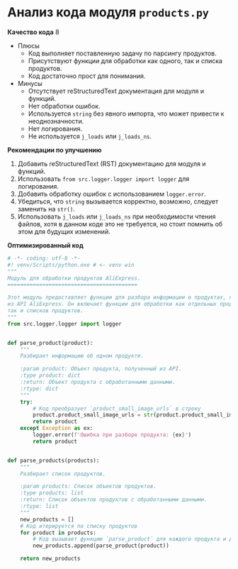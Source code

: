 # Анализ кода модуля `products.py`

**Качество кода**
8
-  Плюсы
    - Код выполняет поставленную задачу по парсингу продуктов.
    - Присутствуют функции для обработки как одного, так и списка продуктов.
    - Код достаточно прост для понимания.
-  Минусы
    - Отсутствует reStructuredText документация для модуля и функций.
    - Нет обработки ошибок.
    - Используется `string` без явного импорта, что может привести к неоднозначности.
    - Нет логирования.
    - Не используется `j_loads` или `j_loads_ns`.

**Рекомендации по улучшению**

1.  Добавить reStructuredText (RST) документацию для модуля и функций.
2.  Использовать `from src.logger.logger import logger` для логирования.
3.  Добавить обработку ошибок с использованием `logger.error`.
4.  Убедиться, что `string` вызывается корректно, возможно, следует заменить на `str()`.
5.  Использовать `j_loads` или `j_loads_ns` при необходимости чтения файлов, хотя в данном коде это не требуется, но стоит помнить об этом для будущих изменений.

**Оптимизированный код**

```python
# -*- coding: utf-8 -*-
#! venv/Scripts/python.exe # <- venv win
"""
Модуль для обработки продуктов AliExpress.
=========================================

Этот модуль предоставляет функции для разбора информации о продуктах, полученной
из API AliExpress. Он включает функции для обработки как отдельных продуктов,
так и списков продуктов.
"""
from src.logger.logger import logger


def parse_product(product):
    """
    Разбирает информацию об одном продукте.

    :param product: Объект продукта, полученный из API.
    :type product: dict
    :return: Объект продукта с обработанными данными.
    :rtype: dict
    """
    try:
        # Код преобразует `product_small_image_urls` в строку
        product.product_small_image_urls = str(product.product_small_image_urls)
        return product
    except Exception as ex:
        logger.error(f'Ошибка при разборе продукта: {ex}')
        return product


def parse_products(products):
    """
    Разбирает список продуктов.

    :param products: Список объектов продуктов.
    :type products: list
    :return: Список объектов продуктов с обработанными данными.
    :rtype: list
    """
    new_products = []
    # Код итерируется по списку продуктов
    for product in products:
        # Код вызывает функцию `parse_product` для каждого продукта и добавляет результат в список
        new_products.append(parse_product(product))

    return new_products
```